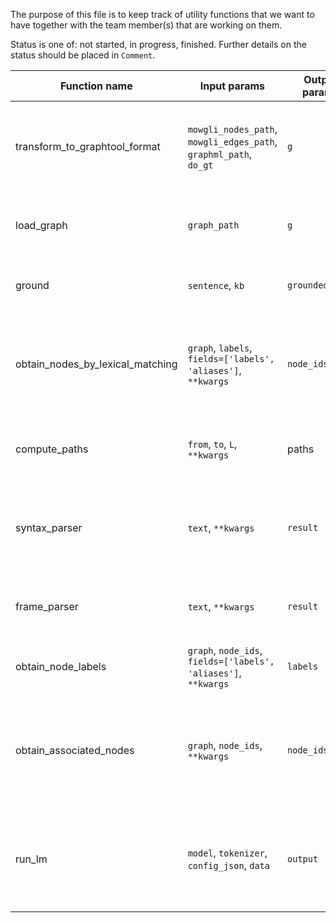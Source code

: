 The purpose of this file is to keep track of utility functions that we want to have together with the team member(s) that are working on them.

Status is one of: not started, in progress, finished. Further details on the status should be placed in `Comment`.

| Function name | Input params | Output params | Function description | Contributor(s) | Status | Comment | File |
| ------------- | ------------- | ------------- | -------------------------- | ------------- | ------------- | ------------- | ------------- |
| transform_to_graphtool_format | `mowgli_nodes_path`, `mowgli_edges_path`, `graphml_path`, `do_gt` | `g` | Load nodes and edges from the MOWGLI structure into graph-ml formats. | Ehsan | implemented v1 | | `utils/gt/io_utils.py` |
| load_graph | `graph_path` | `g` | Load an existing graph in GT or graphml format. | Ehsan | implemented v1 | | `utils/gt/io_utils.py` |
| ground | `sentence`, `kb` | `grounded_objs` | Ground a sentence and link to ConceptNet. | Sameer/Peifeng/Jun | | | |
| obtain_nodes_by_lexical_matching | `graph`, `labels`, `fields=['labels', 'aliases']`, `**kwargs` | `node_ids` | Obtain list of node IDs based on lexical matching of a bunch of labels over the fields "labels" and/or "aliases". | Yixiang | | |
| compute_paths | `from`, `to`, `L`, `**kwargs` | paths | Efficiently compute paths of max length `L` from one node to another. | | | | 
| syntax_parser | `text`, `**kwargs` | `result` | Parse provided text to produce a resulting SRL-like output, e.g., using HCI's parser. | | | |
| frame_parser | `text`, `**kwargs` | `result` | Parse provided text to produce a resulting output mapped to FrameNet. | | | |
| obtain_node_labels | `graph`, `node_ids`, `fields=['labels', 'aliases']`, `**kwargs` | `labels` | Obtain node labels based on a list of node IDs. | | | |
| obtain_associated_nodes | `graph`, `node_ids`, `**kwargs` | `node_ids` | Obtain list of node IDs that are directly connected with the nodes in `node_ids` (either as subjects or objects). | | | |
| run_lm | `model`, `tokenizer`, `config_json`, `data` | `output` | Run a language model on the sentences in `data`, and produce a list of representations called `output`. | | | |
